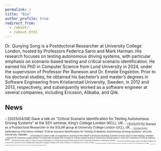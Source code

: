 ```yaml
---
permalink: /
title: "Bio"
author_profile: true
redirect_from: 
  - /about/
  - /about.html
---
```


Dr. Qunying Song is a Postdoctoral Researcher at University College London, hosted by Professors Federica Sarro and Mark Harman. His research focuses on testing autonomous driving systems, with particular emphasis on scenario-based testing and critical scenario identification. He earned his PhD in Computer Science from Lund University in 2024, under the supervision of Professor Per Runeson and Dr. Emelie Engström. Prior to his doctoral studies, he obtained his bachelor’s and master’s degrees in Software Engineering from Kristianstad University, Sweden, in 2012 and 2013, respectively, and subsequently worked as a software engineer at several companies, including Ericsson, Alibaba, and Qlik.

## News

<sub>- [2025/04/08] Gave a talk on "Critical Scenario Identification for Testing Autonomous Driving Systems" at the SSY seminar, King’s College London (KCL), UK.
<sub>- [2025/01/15] Started as a Postdoctoral Researcher in the SOLAR group at University College London (UCL), UK.
<sub>- [2024/11/15] Defended my PhD thesis entitled "Critical Scenario Identification for Testing of Realistic Autonomous Driving Systems" at Lund University, Sweden.
<sub>- [2024/08/27] Gave a talk on experience sharing at the WASP Community Building Summer School 2024 in Norrköping, Sweden.  
<sub>- [2024/07/19] Presented a paper entitled "An Empirically Grounded Path Forward for Scenario-Based Testing of Autonomous Driving Systems" at the FSE conference in Porto de Galinhas, Brazil.
<sub>- [2024/04/25] Gave a talk on "Critical Scenario Identification for Testing Autonomous Driving Systems" at the TestCoast conference in Gothenburg, Sweden.
<sub>- [2024/04/15] Presented a paper entitled "Generating Executable Test Scenarios from Autonomous Vehicle Disengagements Using Natural Language Processing" at the SEAMS conference, co-located with ICSE, in Lisbon, Portugal.
<sub>- [2024/04/03] Awarded the "WASP International Postdoc Scholarship" by the Knut och Alice Wallenbergs Foundation.
<sub>- [2023/08/01] Finished my research visit at King’s College London (KCL), hosted by Professor Mohammad Reza Mousavi.
